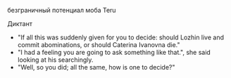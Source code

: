 безграничный потенциал моба
Teru

Диктант
- "If all this was suddenly given for you to decide: should Lozhin live and commit abominations, or should Caterina Ivanovna die." 
- "I had a feeling you are going to ask something like that.", she said looking at his searchingly. 
- "Well, so you did; all the same, how is one to decide?" 